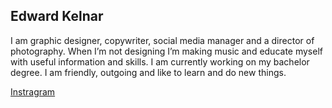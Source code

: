 ## Edward Kelnar ##

I am graphic designer, copywriter, social media manager and a director of photography. When I’m not designing I’m making music and educate myself with useful information and skills. I am currently working on my bachelor degree. I am friendly, outgoing and like to learn and do new things.

[Instragram](https://www.instagram.com/mr.he_s_all_that/)
